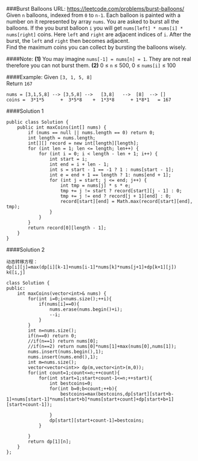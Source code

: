 ###Burst Balloons
URL: https://leetcode.com/problems/burst-balloons/</br>
Given `n` balloons, indexed from `0` to `n-1`. Each balloon is painted with a number on it represented by array `nums`. You are asked to burst all the balloons. If the you burst balloon `i` you will get `nums[left] * nums[i] * nums[right]` coins. Here `left` and `right` are adjacent indices of `i`. After the burst, the `left` and `right` then becomes adjacent.</br>
Find the maximum coins you can collect by bursting the balloons wisely.

####Note: 
__(1)__ You may imagine `nums[-1] = nums[n] = 1`. They are not real therefore you can not burst them.
__(2)__ 0 ≤ `n` ≤ 500, 0 ≤ `nums[i]` ≤ 100

####Example:
Given `[3, 1, 5, 8]`</br>
Return `167`</br>

	nums = [3,1,5,8] --> [3,5,8] -->   [3,8]   -->  [8]  --> []
	coins =  3*1*5      +  3*5*8    +  1*3*8      + 1*8*1   = 167


####Solution 1

	public class Solution {
	    public int maxCoins(int[] nums) {
	        if (nums == null || nums.length == 0) return 0;
	        int length = nums.length;
	        int[][] record = new int[length][length];
	        for (int len = 1; len <= length; len++) {
	            for (int i = 0; i < length - len + 1; i++) {
	                int start = i;
	                int end = i + len - 1;
	                int s = start - 1 == -1 ? 1 : nums[start - 1];
	                int e = end + 1 == length ? 1: nums[end + 1];
	                for (int j = start; j <= end; j++) {
	                    int tmp = nums[j] * s * e;
	                    tmp += j != start ? record[start][j - 1] : 0;
	                    tmp += j != end ? record[j + 1][end] : 0;
	                    record[start][end] = Math.max(record[start][end], tmp);
	                }
	            }
	        }
	        return record[0][length - 1];
	    }
	}

####Solution 2

	动态转移方程： 
	dp[i][j]=max(dp[i][k-1]+nums[i-1]*nums[k]*nums[j+1]+dp[k+1][j]) k∈[i,j]

	class Solution {
	public:
	    int maxCoins(vector<int>& nums) {
	        for(int i=0;i<nums.size();++i){
	            if(nums[i]==0){
	                nums.erase(nums.begin()+i);
	                --i;
	            }
	        }
	        int n=nums.size();
	        if(n==0) return 0;
	        //if(n==1) return nums[0];
	        //if(n==2) return nums[0]*nums[1]+max(nums[0],nums[1]);
	        nums.insert(nums.begin(),1);
	        nums.insert(nums.end(),1);
	        int m=nums.size();
	        vector<vector<int>> dp(m,vector<int>(m,0));
	        for(int count=1;count<=n;++count){
	            for(int start=1;start+count-1<=n;++start){
	                int bestcoins=0;
	                for(int b=0;b<count;++b){
	                    bestcoins=max(bestcoins,dp[start][start+b-1]+nums[start-1]*nums[start+b]*nums[start+count]+dp[start+b+1][start+count-1]);

	                }
	                dp[start][start+count-1]=bestcoins;
	            }

	        }
	        return dp[1][n];
	    }
	};